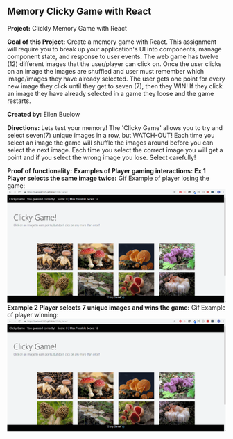 ## Memory Clicky Game with React

**Project:** Clickly Memory Game with React

**Goal of this Project:** Create a memory game with React. This assignment will require you to break up your application's UI into components, manage component state, and response to user events. The web game has twelve (12) different images that the user/player can click on. Once the user clicks on an image the images are shuffled and user must remember which image/images they have already selected. The user gets one point for every new image they click until they get to seven (7), then they WIN! If they click an image they have already selected in a game they loose and the game restarts. 

**Created by:** Ellen Buelow

**Directions:** Lets test your memory! The 'Clicky Game' allows you to try and select seven(7) unique images in a row, but WATCH-OUT! Each time you select an image the game will shuffle the images around before you can select the next image. Each time you select the correct image you will get a point and if you select the wrong image you lose. Select carefully!

**Proof of functionality:**
    **Examples of Player gaming interactions:**
        **Ex 1 Player selects the same image twice:**
            Gif Example of player losing the game:
            ![Gif Example 1 of BAMAZON user search.](videos/gif1.gif)
    **Example 2  Player selects 7 unique images and wins the game:**
            Gif Example of player winning:
            ![Gif Example 2 of BAMAZON user search.](videos/gif2.gif)
